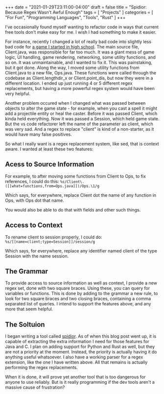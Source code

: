 +++
date = "2021-01-29T23:11:00-04:00"
draft = false
title = "Spidior: Because Regex Wasn't Awful Enough"
tags = [ "Projects" ]
categories = [ "For Fun", "Programming Languages", "Tools", "Rust" ]
+++

I've occasionally found myself wanting to refactor code in ways that current
free tools don't make easy for me. I wish I had something to make it easier.

<!--more-->

For instance, recently I changed a lot of really bad code into slightly less
bad code for [a game I started in high school](https://github.com/JohnathonNow/Bending).
The main source file, Client.java, was responsible for far too much.
It was a giant mess of game logic, UI handling, game rendering, networking,
some utility functions, and so on. It was unmaintainable, and I wanted to fix it.
This was painstaking, but it got done. Along the way, I moved some utility functions
from Client.java to a new file, Ops.java. These functions were called through the 
codebase as Client.lengthdir\_x or Client.point\_dis, but now they were in a 
different location. I ended up just running 4 or 5 different regex replacements,
but having a more powerful regex system would have been very helpful.

Another problem occured when I changed what was passed between objects to alter
the game state - for example, when you cast a spell it might add a projectile
entity or heal the caster. Before it was passed Client, which kinda held everything.
Now it was passed a Session, which held game state. But the vs code refactorer
left the name of the parameter as client, which was very sad.
And a regex to replace "client" is kind of a non-starter, as it would have
many false positives.

So what I really want is a regex replacement system, like sed, that is 
context aware. I wanted at least these two features:

## Acess to Source Information

For example, to after moving some functions from Client to Ops, to fix references,
I could do this:
`%s/Client\.([[what=functions,from=Ops.java]])/Ops.\1/g`

Which says, for everywhere, replace Client dot the name of any function in Ops, 
with Ops dot that name.

You would also be able to do that with fields and other such things.

## Access to Context

To rename client to session properly, I could do:
`%s/[[name=client;type=Session]]/session/g`

Which says, for everywhere, replace any identifier named client of the type Session
with the name session.

## The Grammar

To provide access to source information as well as context, I provide a new
regex set, done with two square braces. Using these, you can query for variables
or functions. This is done by adding to the grammar a new rule, to look for two
square braces and two closing braces, containing a comma separated list of queries.
I intend to support the features above, and any more that seem helpful.

## The Soltuion

I began writing a tool called [spidior](https://github.com/JohnathonNow/spidior).
As of when this blog post went up, it is capable of extracting the extra information I
need for those features for Java and C. I plan on adding support for Python and Rust
as well, but they are not a priority at the moment. Instead, the priority is actually
having it do anything useful whatsoever. I also have a working parser for a regex
extension, like the one I have written above. All that remains is actually
performing the regex replacements.

When it is done, it will prove yet another tool that is too dangerous for
anyone to use reliably. But is it really programming if the dev tools aren't
a massive cause of frustration?

